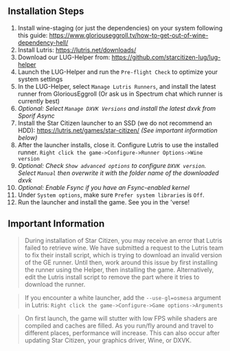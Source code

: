 ## Installation Steps

1. Install wine-staging (or just the dependencies) on your system following this guide: https://www.gloriouseggroll.tv/how-to-get-out-of-wine-dependency-hell/
2. Install Lutris: https://lutris.net/downloads/
3. Download our LUG-Helper from: https://github.com/starcitizen-lug/lug-helper
4. Launch the LUG-Helper and run the `Pre-flight Check` to optimize your system settings
5. In the LUG-Helper, select `Manage Lutris Runners`, and install the latest runner from GloriousEggroll (Or ask us in Spectrum chat which runner is currently best)
6. _Optional: Select `Manage DXVK Versions` and install the latest dxvk from Sporif Async_
7. Install the Star Citizen launcher to an SSD (we do not recommend an HDD): https://lutris.net/games/star-citizen/ _(See important information below)_
8. After the launcher installs, close it. Configure Lutris to use the installed runner. `Right click the game->Configure->Runner Options->Wine version`
9. _Optional: Check `Show advanced options` to configure `DXVK version`. Select `Manual` then overwrite it with the folder name of the downloaded dxvk_
10. _Optional: Enable Fsync if you have an Fsync-enabled kernel_
11. Under `System options`, make sure `Prefer system libraries` is `Off`.
12. Run the launcher and install the game. See you in the 'verse!

## Important Information

> During installation of Star Citizen, you may receive an error that Lutris failed to retrieve wine.  We have submitted a request to the Lutris team to fix their install script, which is trying to download an invalid version of the GE runner.  Until then, work around this issue by first installing the runner using the Helper, then installing the game. Alternatively, edit the Lutris install script to remove the part where it tries to download the runner.

> If you encounter a white launcher, add the `--use-gl=osmesa` argument in Lutris: `Right click the game->Configure->Game options->Arguments`

> On first launch, the game will stutter with low FPS while shaders are compiled and caches are filled. As you run/fly around and travel to different places, performance will increase.
> This can also occur after updating Star Citizen, your graphics driver, Wine, or DXVK.